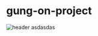 # gung-on-project

![header](https://capsule-render.vercel.app/api?type=rounded&color=gradient&text=%20궁온%20서비스%20&height=300&fontSize=100&textBg=true)
asdasdas
